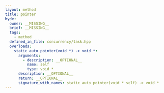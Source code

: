 ```yaml
---
layout: method
title: pointer
hyde:
  owner: __MISSING__
  brief: __MISSING__
  tags:
    - method
  defined_in_file: concurrency/task.hpp
  overloads:
    static auto pointer(void *) -> void *:
      arguments:
        - description: __OPTIONAL__
          name: self
          type: void *
      description: __OPTIONAL__
      return: __OPTIONAL__
      signature_with_names: static auto pointer(void * self) -> void *
---
```

